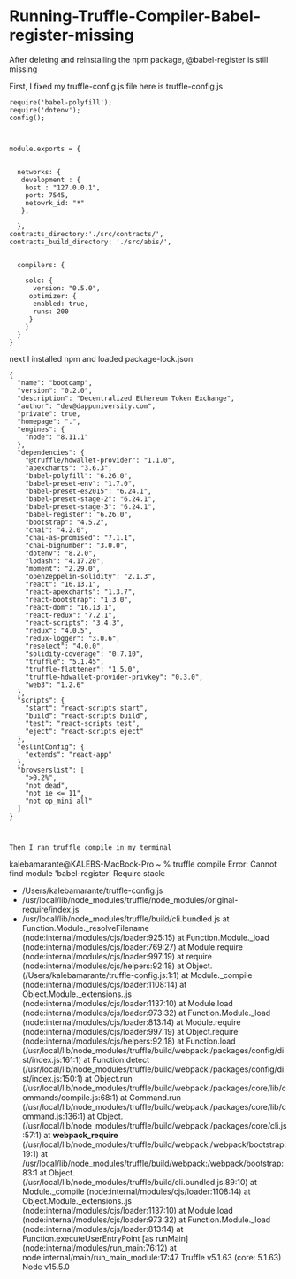 # Running-Truffle-Compiler-Babel-register-missing
After deleting and reinstalling the npm package, @babel-register is still missing



First, I fixed my truffle-config.js file 
here is truffle-config.js

```
require('babel-polyfill');
require('dotenv');
config();



module.exports = {
  

  networks: {
   development : {
    host : "127.0.0.1",
    port: 7545,
    netowrk_id: "*"
   },
 
  },
contracts_directory:'./src/contracts/',
contracts_build_directory: './src/abis/',
 
  
  compilers: {
    
    solc: {
      version: "0.5.0",
     optimizer: {
      enabled: true,
      runs: 200
     }
    }
  }
}
```
next I installed npm and loaded package-lock.json


```
{
  "name": "bootcamp",
  "version": "0.2.0",
  "description": "Decentralized Ethereum Token Exchange",
  "author": "dev@dappuniversity.com",
  "private": true,
  "homepage": ".",
  "engines": {
    "node": "8.11.1"
  },
  "dependencies": {
    "@truffle/hdwallet-provider": "1.1.0",
    "apexcharts": "3.6.3",
    "babel-polyfill": "6.26.0",
    "babel-preset-env": "1.7.0",
    "babel-preset-es2015": "6.24.1",
    "babel-preset-stage-2": "6.24.1",
    "babel-preset-stage-3": "6.24.1",
    "babel-register": "6.26.0",
    "bootstrap": "4.5.2",
    "chai": "4.2.0",
    "chai-as-promised": "7.1.1",
    "chai-bignumber": "3.0.0",
    "dotenv": "8.2.0",
    "lodash": "4.17.20",
    "moment": "2.29.0",
    "openzeppelin-solidity": "2.1.3",
    "react": "16.13.1",
    "react-apexcharts": "1.3.7",
    "react-bootstrap": "1.3.0",
    "react-dom": "16.13.1",
    "react-redux": "7.2.1",
    "react-scripts": "3.4.3",
    "redux": "4.0.5",
    "redux-logger": "3.0.6",
    "reselect": "4.0.0",
    "solidity-coverage": "0.7.10",
    "truffle": "5.1.45",
    "truffle-flattener": "1.5.0",
    "truffle-hdwallet-provider-privkey": "0.3.0",
    "web3": "1.2.6"
  },
  "scripts": {
    "start": "react-scripts start",
    "build": "react-scripts build",
    "test": "react-scripts test",
    "eject": "react-scripts eject"
  },
  "eslintConfig": {
    "extends": "react-app"
  },
  "browserslist": [
    ">0.2%",
    "not dead",
    "not ie <= 11",
    "not op_mini all"
  ]
}
```


```


Then I ran truffle compile in my terminal

```
kalebamarante@KALEBS-MacBook-Pro ~ % truffle compile
Error: Cannot find module 'babel-register'
Require stack:
- /Users/kalebamarante/truffle-config.js
- /usr/local/lib/node_modules/truffle/node_modules/original-require/index.js
- /usr/local/lib/node_modules/truffle/build/cli.bundled.js
    at Function.Module._resolveFilename (node:internal/modules/cjs/loader:925:15)
    at Function.Module._load (node:internal/modules/cjs/loader:769:27)
    at Module.require (node:internal/modules/cjs/loader:997:19)
    at require (node:internal/modules/cjs/helpers:92:18)
    at Object.<anonymous> (/Users/kalebamarante/truffle-config.js:1:1)
    at Module._compile (node:internal/modules/cjs/loader:1108:14)
    at Object.Module._extensions..js (node:internal/modules/cjs/loader:1137:10)
    at Module.load (node:internal/modules/cjs/loader:973:32)
    at Function.Module._load (node:internal/modules/cjs/loader:813:14)
    at Module.require (node:internal/modules/cjs/loader:997:19)
    at Object.require (node:internal/modules/cjs/helpers:92:18)
    at Function.load (/usr/local/lib/node_modules/truffle/build/webpack:/packages/config/dist/index.js:161:1)
    at Function.detect (/usr/local/lib/node_modules/truffle/build/webpack:/packages/config/dist/index.js:150:1)
    at Object.run (/usr/local/lib/node_modules/truffle/build/webpack:/packages/core/lib/commands/compile.js:68:1)
    at Command.run (/usr/local/lib/node_modules/truffle/build/webpack:/packages/core/lib/command.js:136:1)
    at Object.<anonymous> (/usr/local/lib/node_modules/truffle/build/webpack:/packages/core/cli.js:57:1)
    at __webpack_require__ (/usr/local/lib/node_modules/truffle/build/webpack:/webpack/bootstrap:19:1)
    at /usr/local/lib/node_modules/truffle/build/webpack:/webpack/bootstrap:83:1
    at Object.<anonymous> (/usr/local/lib/node_modules/truffle/build/cli.bundled.js:89:10)
    at Module._compile (node:internal/modules/cjs/loader:1108:14)
    at Object.Module._extensions..js (node:internal/modules/cjs/loader:1137:10)
    at Module.load (node:internal/modules/cjs/loader:973:32)
    at Function.Module._load (node:internal/modules/cjs/loader:813:14)
    at Function.executeUserEntryPoint [as runMain] (node:internal/modules/run_main:76:12)
    at node:internal/main/run_main_module:17:47
Truffle v5.1.63 (core: 5.1.63)
Node v15.5.0
```


